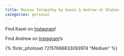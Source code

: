 ```yaml
---
title: Mousou Telepathy by Kasei & Andrew at Otakon
categories: personal
---
```


Find Kasei on [Instagram](https://www.instagram.com/kaseicosplay/)!

Find Andrew on [Instagram](https://www.instagram.com/andrewweindel/)!s

{% flickr_photoset 72157686833093974 "Medium" %}